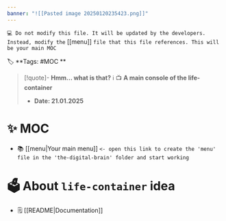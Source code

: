```yaml
---
banner: "![[Pasted image 20250120235423.png]]"
---
```


`💻 Do not modify this file. It will be updated by the developers. Instead, modify the` [[menu]] `file that this file references. This will be your main MOC`

🏷️ **Tags: #MOC **

> [!quote]- **Hmm... what is that?** ℹ️ 
> 📺 __A main console of the life-container__
> - __Date:  21.01.2025__
# ✨ MOC
- 📚 [[menu|Your main menu]] `<- open this link to create the 'menu' file in the 'the-digital-brain' folder and start working`
# 🗳️ About `life-container` idea
- 🗒️ [[README|Documentation]]